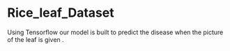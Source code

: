 # Rice_leaf_Dataset
Using Tensorflow our model is built to predict the disease when the picture of the leaf is given .
